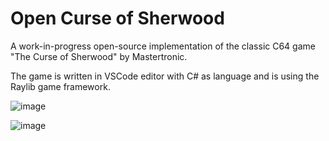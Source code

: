 # Open Curse of Sherwood

A work-in-progress open-source implementation of the classic C64 game "The Curse of Sherwood" by Mastertronic.

The game is written in VSCode editor with C# as language and is using the Raylib game framework.

![image](https://user-images.githubusercontent.com/72857208/230709906-9fa6d454-cf89-440f-8cb2-6bc55ca59976.png)

![image](https://user-images.githubusercontent.com/72857208/230709966-96e0b027-b159-4ca4-934e-17e44ff6f43e.png)

